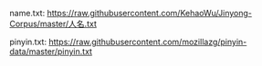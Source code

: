 name.txt:
https://raw.githubusercontent.com/KehaoWu/Jinyong-Corpus/master/人名.txt

pinyin.txt:
https://raw.githubusercontent.com/mozillazg/pinyin-data/master/pinyin.txt
